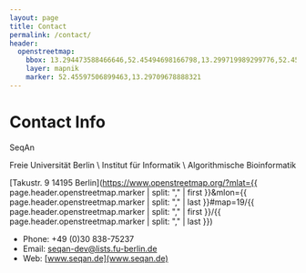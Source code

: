 ```yaml
---
layout: page
title: Contact
permalink: /contact/
header:
  openstreetmap:
    bbox: 13.294473588466646,52.45494698166798,13.299719989299776,52.45700313231881
    layer: mapnik
    marker: 52.45597506899463,13.29709678888321
---
```


# Contact Info

SeqAn

Freie Universität Berlin \\
Institut für Informatik \\
Algorithmische Bioinformatik

[Takustr. 9 14195 Berlin](https://www.openstreetmap.org/?mlat={{ page.header.openstreetmap.marker | split: "," | first }}&amp;mlon={{ page.header.openstreetmap.marker | split: "," | last }}#map=19/{{ page.header.openstreetmap.marker | split: "," | first }}/{{ page.header.openstreetmap.marker | split: "," | last }})

* Phone: +49 (0)30 838-75237
* Email: [seqan-dev@lists.fu-berlin.de](mailto:seqan-dev@lists.fu-berlin.de)
* Web: [www.seqan.de](www.seqan.de)
